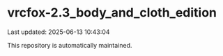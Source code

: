# vrcfox-2.3_body_and_cloth_edition

Last updated: 2025-06-13 10:43:04

This repository is automatically maintained.
